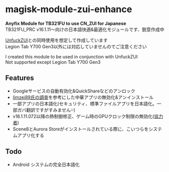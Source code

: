 # magisk-module-zui-enhance
**Anyfix Module for TB321FU to use CN_ZUI for Japanese**<br>
TB321FU_PRC v16.1.11～向けの日本語快適&最適化モジュールです、鋭意作成中<br>

[UnfuckZUI](https://github.com/Xposed-Modules-Repo/xyz.cirno.unfuckzui)との同時使用を想定して作成しています<br>
Legion Tab Y700 Gen3以外には対応していませんのでご注意ください<br>

I created this module to be used in conjunction with UnfuckZUI<br>
Not supported except Legion Tab Y700 Gen3<br> 

## Features
- Googleサービスの自動有効化&QuickShareなどのアンロック
- [limzei89氏の調査](https://note.com/limzei89/n/n2a6ddb4455d5)を参考にした中華アプリの無効化&アンインストール
- 一部アプリの日本語化(セキュリティ、標準ファイルアプリを日本語化。一部ガバ翻訳ですがすみません💦)
- v16.1.11.072以降の熱制御修正、ゲーム時のGPUクロック制限の無効化([協力者](https://t.me/Rakkashin))
- Scene8とAurora Storeがインストールされている際に、こいつらをシステムアプリ化する
 
## Todo
- Android システムの完全日本語化
